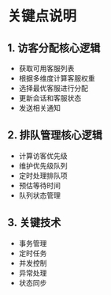 <!--
 * @Author: jackning 270580156@qq.com
 * @Date: 2024-12-07 11:20:01
 * @LastEditors: jackning 270580156@qq.com
 * @LastEditTime: 2024-12-07 11:21:07
 * @Description: bytedesk.com https://github.com/Bytedesk/bytedesk
 *   Please be aware of the BSL license restrictions before installing Bytedesk IM – 
 *  selling, reselling, or hosting Bytedesk IM as a service is a breach of the terms and automatically terminates your rights under the license.
 *  Business Source License 1.1: https://github.com/Bytedesk/bytedesk/blob/main/LICENSE 
 *  contact: 270580156@qq.com 
 *  联系：270580156@qq.com
 * Copyright (c) 2024 by bytedesk.com, All Rights Reserved. 
-->
# 关键点说明

## 1. 访客分配核心逻辑

- 获取可用客服列表
- 根据多维度计算客服权重
- 选择最优客服进行分配
- 更新会话和客服状态
- 发送相关通知

## 2. 排队管理核心逻辑

- 计算访客优先级
- 维护优先级队列
- 定时处理排队项
- 预估等待时间
- 队列状态管理

## 3. 关键技术

- 事务管理
- 定时任务
- 并发控制
- 异常处理
- 状态同步
